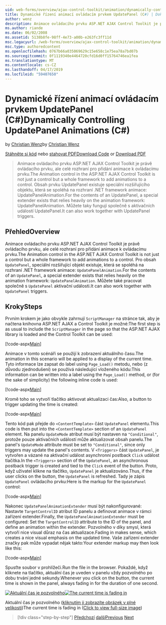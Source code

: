 ```yaml
---
uid: web-forms/overview/ajax-control-toolkit/animation/dynamically-controlling-updatepanel-animations-cs
title: Dynamické řízení animací ovládacím prvkem UpdatePanel (C#) | Dokumentace Microsoftu
author: wenz
description: Animace ovládacího prvku ASP.NET AJAX Control Toolkit je právě ovládacího prvku, ale celé rozhraní pro přidání animace k ovládacímu prvku. Pro obsah...
ms.author: riande
ms.date: 06/02/2008
ms.assetid: 5138b8fe-98ff-4e73-a00b-e263fc3ff11d
msc.legacyurl: /web-forms/overview/ajax-control-toolkit/animation/dynamically-controlling-updatepanel-animations-cs
msc.type: authoredcontent
ms.openlocfilehash: 0767b66a035069629c15e658c1e75ea78a7bd07b
ms.sourcegitcommit: 0f1119340e4464720cfd16d0ff15764746ea1fea
ms.translationtype: MT
ms.contentlocale: cs-CZ
ms.lasthandoff: 04/17/2019
ms.locfileid: "59407650"
---
```

# <a name="dynamically-controlling-updatepanel-animations-c"></a><span data-ttu-id="581eb-104">Dynamické řízení animací ovládacím prvkem UpdatePanel (C#)</span><span class="sxs-lookup"><span data-stu-id="581eb-104">Dynamically Controlling UpdatePanel Animations (C#)</span></span>

<span data-ttu-id="581eb-105">by [Christian Wenz](https://github.com/wenz)</span><span class="sxs-lookup"><span data-stu-id="581eb-105">by [Christian Wenz](https://github.com/wenz)</span></span>

<span data-ttu-id="581eb-106">[Stáhněte si kód](http://download.microsoft.com/download/9/3/f/93f8daea-bebd-4821-833b-95205389c7d0/UpdatePanelAnimation2.cs.zip) nebo [stahovat PDF](http://download.microsoft.com/download/b/6/a/b6ae89ee-df69-4c87-9bfb-ad1eb2b23373/updatepanelanimation2CS.pdf)</span><span class="sxs-lookup"><span data-stu-id="581eb-106">[Download Code](http://download.microsoft.com/download/9/3/f/93f8daea-bebd-4821-833b-95205389c7d0/UpdatePanelAnimation2.cs.zip) or [Download PDF](http://download.microsoft.com/download/b/6/a/b6ae89ee-df69-4c87-9bfb-ad1eb2b23373/updatepanelanimation2CS.pdf)</span></span>

> <span data-ttu-id="581eb-107">Animace ovládacího prvku ASP.NET AJAX Control Toolkit je právě ovládacího prvku, ale celé rozhraní pro přidání animace k ovládacímu prvku.</span><span class="sxs-lookup"><span data-stu-id="581eb-107">The Animation control in the ASP.NET AJAX Control Toolkit is not just a control but a whole framework to add animations to a control.</span></span> <span data-ttu-id="581eb-108">Obsah prvku UpdatePanel existuje speciální rozšiřujícího objektu, která se spoléhá na rozhraní .NET framework animace: UpdatePanelAnimation.</span><span class="sxs-lookup"><span data-stu-id="581eb-108">For the contents of an UpdatePanel, a special extender exists that relies heavily on the animation framework: UpdatePanelAnimation.</span></span> <span data-ttu-id="581eb-109">Můžete taky fungují společně s aktivačních událostí UpdatePanel.</span><span class="sxs-lookup"><span data-stu-id="581eb-109">It can also work together with UpdatePanel triggers.</span></span>


## <a name="overview"></a><span data-ttu-id="581eb-110">Přehled</span><span class="sxs-lookup"><span data-stu-id="581eb-110">Overview</span></span>

<span data-ttu-id="581eb-111">Animace ovládacího prvku ASP.NET AJAX Control Toolkit je právě ovládacího prvku, ale celé rozhraní pro přidání animace k ovládacímu prvku.</span><span class="sxs-lookup"><span data-stu-id="581eb-111">The Animation control in the ASP.NET AJAX Control Toolkit is not just a control but a whole framework to add animations to a control.</span></span> <span data-ttu-id="581eb-112">Pro obsah `UpdatePanel`, speciální rozšiřující objekt existuje, která se spoléhá na rozhraní .NET framework animace: `UpdatePanelAnimation`.</span><span class="sxs-lookup"><span data-stu-id="581eb-112">For the contents of an `UpdatePanel`, a special extender exists that relies heavily on the animation framework: `UpdatePanelAnimation`.</span></span> <span data-ttu-id="581eb-113">Můžete také pracovat společně s `UpdatePanel` aktivační události.</span><span class="sxs-lookup"><span data-stu-id="581eb-113">It can also work together with `UpdatePanel` triggers.</span></span>

## <a name="steps"></a><span data-ttu-id="581eb-114">Kroky</span><span class="sxs-lookup"><span data-stu-id="581eb-114">Steps</span></span>

<span data-ttu-id="581eb-115">Prvním krokem je jako obvykle zahrnují `ScriptManager` na stránce tak, aby je načtena knihovna ASP.NET AJAX a Control Toolkit je možné:</span><span class="sxs-lookup"><span data-stu-id="581eb-115">The first step is as usual to include the `ScriptManager` in the page so that the ASP.NET AJAX library is loaded and the Control Toolkit can be used:</span></span>


[!code-aspx[Main](dynamically-controlling-updatepanel-animations-cs/samples/sample1.aspx)]

<span data-ttu-id="581eb-116">Animace v tomto scénáři se použijí k zobrazení aktuálního času.</span><span class="sxs-lookup"><span data-stu-id="581eb-116">The animation in this scenario will be applied to a display of the current time.</span></span> <span data-ttu-id="581eb-117">Tyto informace lze zapsat do label using `Page_Load()` metodu, nebo (z důvodu zjednodušení) se používá následující vloženého kódu:</span><span class="sxs-lookup"><span data-stu-id="581eb-117">This information can be written into a label using the `Page_Load()` method, or (for the sake of simplicity) the following inline code is used:</span></span>


[!code-aspx[Main](dynamically-controlling-updatepanel-animations-cs/samples/sample2.aspx)]

<span data-ttu-id="581eb-118">Kromě toho se vytvoří tlačítko aktivovat aktualizaci čas:</span><span class="sxs-lookup"><span data-stu-id="581eb-118">Also, a button to trigger updating the time is created:</span></span>


[!code-aspx[Main](dynamically-controlling-updatepanel-animations-cs/samples/sample3.aspx)]

<span data-ttu-id="581eb-119">Tento kód pak přejde do `<ContentTemplate>` část `UpdatePanel` elementu.</span><span class="sxs-lookup"><span data-stu-id="581eb-119">This code is then put into the `<ContentTemplate>` section of an `UpdatePanel` element.</span></span> <span data-ttu-id="581eb-120">Na panelu `UpdateMode` atribut musí být nastaven na `"Conditional"`, protože pouze aktivačních událostí může aktualizovat obsah panelu.</span><span class="sxs-lookup"><span data-stu-id="581eb-120">The panel's `UpdateMode` attribute must be set to `"Conditional"`, since only triggers may update the panel's contents.</span></span> <span data-ttu-id="581eb-121">V `<Triggers>` část `UpdatePanel`, je vytvořen a vázané na aktivační událost asynchronní postback `Click` událost tlačítka.</span><span class="sxs-lookup"><span data-stu-id="581eb-121">In the `<Triggers>` section of the `UpdatePanel`, an asynchronous postback trigger is created and tied to the `Click` event of the button.</span></span> <span data-ttu-id="581eb-122">Proto, když uživatel klikne na tlačítko, `UpdatePanel` je aktualizováno.</span><span class="sxs-lookup"><span data-stu-id="581eb-122">Thus, if the user clicks on the button, the `UpdatePanel` is refreshed.</span></span> <span data-ttu-id="581eb-123">Tady je zápis `UpdatePanel` ovládacího prvku:</span><span class="sxs-lookup"><span data-stu-id="581eb-123">Here is the markup for the `UpdatePanel` control:</span></span>


[!code-aspx[Main](dynamically-controlling-updatepanel-animations-cs/samples/sample4.aspx)]

<span data-ttu-id="581eb-124">Nakonec `UpdatePanelAnimationExtender` musí být nakonfigurované: Nastavte `TargetControlID` atribut ID panelu a definovat animace v rámci zařízení extender.</span><span class="sxs-lookup"><span data-stu-id="581eb-124">Finally, the `UpdatePanelAnimationExtender` must be configured: Set the `TargetControlID` attribute to the ID of the panel, and define an animation within the extender.</span></span> <span data-ttu-id="581eb-125">Pozvolného v díky smysl, která vytvoří nice visual důraz na čas aktualizace.</span><span class="sxs-lookup"><span data-stu-id="581eb-125">Fading in makes sense, which creates a nice visual emphasis on the updated time.</span></span> <span data-ttu-id="581eb-126">Vaše zařízení extender značky pak může vypadat nějak takto:</span><span class="sxs-lookup"><span data-stu-id="581eb-126">Your extender markup may then look like this:</span></span>


[!code-aspx[Main](dynamically-controlling-updatepanel-animations-cs/samples/sample5.aspx)]

<span data-ttu-id="581eb-127">Spusťte soubor v prohlížeči.</span><span class="sxs-lookup"><span data-stu-id="581eb-127">Run the file in the browser.</span></span> <span data-ttu-id="581eb-128">Pokaždé, když kliknete na tlačítko, aktuální čas je uveden v panelu vždy pozvolného po dobu trvání jedné sekundy.</span><span class="sxs-lookup"><span data-stu-id="581eb-128">Whenever you click on the button, the current time is shown in the panel, always fading in for the duration of one second.</span></span>


<span data-ttu-id="581eb-129">[![Aktuální čas je pozvolného](dynamically-controlling-updatepanel-animations-cs/_static/image2.png)](dynamically-controlling-updatepanel-animations-cs/_static/image1.png)</span><span class="sxs-lookup"><span data-stu-id="581eb-129">[![The current time is fading in](dynamically-controlling-updatepanel-animations-cs/_static/image2.png)](dynamically-controlling-updatepanel-animations-cs/_static/image1.png)</span></span>

<span data-ttu-id="581eb-130">Aktuální čas je pozvolného ([kliknutím ji zobrazíte obrázek v plné velikosti](dynamically-controlling-updatepanel-animations-cs/_static/image3.png))</span><span class="sxs-lookup"><span data-stu-id="581eb-130">The current time is fading in ([Click to view full-size image](dynamically-controlling-updatepanel-animations-cs/_static/image3.png))</span></span>

> [!div class="step-by-step"]
> <span data-ttu-id="581eb-131">[Předchozí](animating-an-updatepanel-control-cs.md)
> [další](adding-animation-to-a-control-vb.md)</span><span class="sxs-lookup"><span data-stu-id="581eb-131">[Previous](animating-an-updatepanel-control-cs.md)
[Next](adding-animation-to-a-control-vb.md)</span></span>
